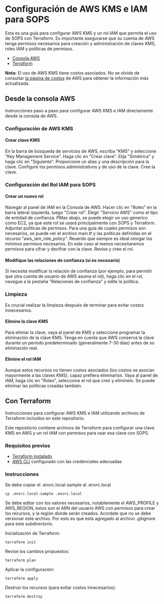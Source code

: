 # Configuración de AWS KMS e IAM para SOPS 

Esta es una guía para configurar AWS KMS y un rol IAM que permita el uso de SOPS con Terraform. Es
importante asegurarse que su cuenta de AWS tenga permisos necesarios para
creación y administración de claves KMS, roles IAM y políticas de permisos.

- [Consola AWS](#desde-la-consola-aws)
- [Terraform](#con-terraform)

**Nota:** El uso de AWS KMS tiene costos asociados. No se olvide de consultar [la página de costos](https://calculator.aws) de AWS para obtener la información más actualizada.

## Desde la consola AWS

Instrucciones paso a paso para configurar AWS KMS e IAM directamente desde la consola de AWS.

### Configuración de AWS KMS

#### Crear clave KMS
En la barra de búsqueda de servicios de AWS, escriba "KMS" y seleccione "Key Management Service".
Haga clic en "Crear clave".
Elija "Simétrica" y haga clic en "Siguiente".
Proporcione un alias y una descripción para la clave.
Configure los permisos administrativos y de uso de la clave.
Cree la clave.

### Configuración del Rol IAM para SOPS

#### Crear un nuevo rol
Navegar al panel de IAM en la Consola de AWS.
Hacer clic en "Roles" en la barra lateral izquierda, luego "Crear rol".
Elegir "Servicio AWS" como el tipo de entidad de confianza. 
PMas abajo, se puede elegir un uso generico como EC2, ya que este rol se usará principalmente con SOPS y Terraform.
Adjuntar políticas de permisos. Para una guía de cuales permisos son necesarios, se puede ver el archivo main.tf y las políticas definidas en el recurso "aws_iam_role_policy". 
Reuerdo que siempre es ideal otorgar los mínimos permisos necesarios.
En este caso al menos necesitaremos permisos para cifrar y decifrar con la clave.
Revise y cree el rol.

#### Modifique las relaciones de confianza (si es necesario)
Si necesita modificar la relación de confianza (por ejemplo, para permitir que otra cuenta de usuario de AWS asuma el rol), haga clic en el rol, navegue a la pestaña "Relaciones de confianza" y edite la política.


### Limpieza 

Es crucial realizar la limpieza después de terminar para evitar costos innecesarios.

#### Elimine la clave KMS 
Para elimiar la clave, vaya al panel de KMS y seleccione programar la eliminación de la clave KMS. Tenga en cuenta que AWS conserva la clave durante un período predeterminado (generalmente 7-30 días) antes de su eliminación real.

#### Elimine el rol IAM
Aunque estos recursos no tienen costos asociados (los costos se asocian mayormente a las claves KMS), capaz prefiera eliminarlos. Vaya al panel de IAM, haga clic en "Roles", seleccione el rol que creó y elimínelo. Se puede eliminar las políticas creadas también. 

## Con Terraform

Instrucciones para configurar AWS KMS e IAM utilizando archivos de Terraform incluidos en este repositorio.

Este repositorio contiene archivos de Terraform para configurar una clave KMS en AWS y un rol IAM con permisos para usar esa clave con SOPS.

### Requisitos previos

 - [Terraform
   instalado](https://developer.hashicorp.com/terraform/tutorials/aws-get-started/install-cli)
 - [AWS CLI](https://docs.aws.amazon.com/cli/latest/userguide/getting-started-install.html) configurado con las credenciales adecuadas

### Instrucciones

Se debe copiar el .envrc.local-sample al .envrc.local
```
cp .envrc.local-sample .envrc.local 
```
Se debe editar con los valores necesarios, notablemente el AWS_PROFILE y
AWS_REGION, estos son el ARN del usuario AWS con permisos para crear los recursos, y la región donde serán creados. Acordate que no se debe versionar este archivo. Por esto es
que esta agregado al archivo .gitignore para este subdirectorio.

Inicialización de Terraform:

```
terraform init
```
Revise los cambios propuestos:

```
terraform plan
```

Aplicar la configuración:

```
terraform apply
```
Destruir los recursos (para evitar costos innecesarios):
```
terraform destroy
```

